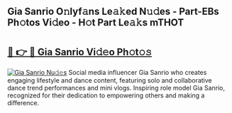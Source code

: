 ## Gia Sanrio O𝚗lyf𝚊ns Le𝚊𝚔ed N𝚞𝚍es - Part-EBs Ph𝚘tos Vi𝚍eo - H𝚘t Part Le𝚊𝚔s mTHOT

# <h2><a href="http://hf0ztc.feru.top/?c=Gia+Sanrio">🔗 👉 🔴 Gia Sanrio Vi𝚍𝚎o Ph𝚘t𝚘𝚜</a></h2>

[![Gia Sanrio Nu𝚍𝚎s](https://i.imgur.com/0TWrTi3.gif)](http://hf0ztc.feru.top/?c=Gia+Sanrio)
Social media influencer Gia Sanrio who creates engaging lifestyle and dance content, featuring solo and collaborative dance trend performances and mini vlogs. Inspiring role model Gia Sanrio, recognized for their dedication to empowering others and making a difference. 
